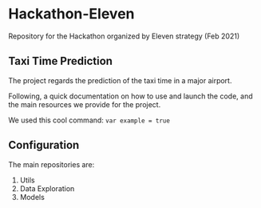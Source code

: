 # Hackathon-Eleven
 Repository for the Hackathon organized by Eleven strategy (Feb 2021)




## Taxi Time Prediction

The project regards the prediction of the taxi time in a major airport.

Following, a quick documentation on how to use and launch the code, and the main resources we provide for the project.

We used this cool command: `var example = true`



## Configuration

The main repositories are:

1. Utils
2. Data Exploration
3. Models
